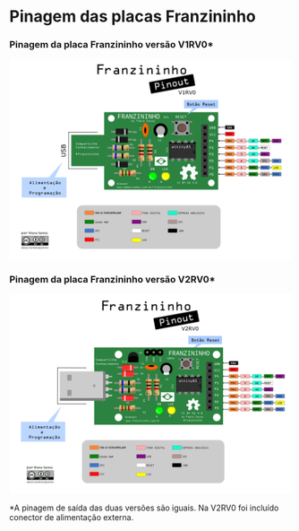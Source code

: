 # Pinagem das placas Franzininho

### Pinagem da placa Franzininho versão V1RV0*

![pinagem-V1RV0.svg](./pinagem-V1.png)

### Pinagem da placa Franzininho versão V2RV0*

![pinagem-V2RV0.svg](./pinagem-V2.png)



*A pinagem de saída das duas versões são iguais. Na V2RV0 foi incluído conector de alimentação externa.
